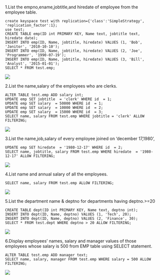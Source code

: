 1.List the empno,ename,jobtitle,and hiredate of employee from the employee table.

    create keyspace test with replication={'class':'SimpleStrategy', 'replication_factor':1};
    use test;
    CREATE TABLE emp(ID int PRIMARY KEY, Name text, jobtitle text, hiredate date);
    INSERT INTO emp(ID, Name, jobtitle, hiredate) VALUES (1, 'Bob', 'Janitor', '2010-10-10');
    INSERT INTO emp(ID, Name, jobtitle, hiredate) VALUES (2, 'Joe', 'Programmer', '1990-07-19');
    INSERT INTO emp(ID, Name, jobtitle, hiredate) VALUES (3, 'Bill', 'Analyst', '2015-01-01');
    SELECT * FROM test.emp;

![](https://github.com/mwhol/CS-490/blob/master/ICP/ICP%201/Screenshot%20from%202018-06-10%2012-47-37.png?raw=true)

2.List the name,salary of the employees who are clerks.

    ALTER TABLE test.emp ADD salary int;
    UPDATE emp SET jobtitle  = 'clerk' WHERE id  = 1;
    UPDATE emp SET salary  = 50000 WHERE id  = 1;
    UPDATE emp SET salary  = 10000 WHERE id  = 2;
    UPDATE emp SET salary  = 15000 WHERE id  = 3;
    SELECT name, salary FROM test.emp WHERE jobtitle = 'clerk' ALLOW FILTERING;

![](https://github.com/mwhol/CS-490/blob/master/ICP/ICP%201/Screenshot%20from%202018-06-10%2012-47-56.png?raw=true)

3.List the name,job,salary of every employee joined on ‘december 17,1980’,

    UPDATE emp SET hiredate  = '1980-12-17' WHERE id  = 2;
    SELECT name, jobtitle, salary FROM test.emp WHERE hiredate  = '1980-12-17' ALLOW FILTERING;

![](https://github.com/mwhol/CS-490/blob/master/ICP/ICP%201/Screenshot%20from%202018-06-10%2012-48-07.png?raw=true)

4.List name and annual salary of all the employees.

    SELECT name, salary FROM test.emp ALLOW FILTERING;

![](https://github.com/mwhol/CS-490/blob/master/ICP/ICP%201/Screenshot%20from%202018-06-10%2012-48-18.png?raw=true)

5.List the department name & deptno for departments having deptno.>=20

    CREATE TABLE dept(ID int PRIMARY KEY, Name text, deptno int);
    INSERT INTO dept(ID, Name, deptno) VALUES (1, 'Tech', 20);
    INSERT INTO dept(ID, Name, deptno) VALUES (2, 'Finance', 30);
    SELECT * FROM test.dept WHERE deptno > 20 ALLOW FILTERING;

![](https://github.com/mwhol/CS-490/blob/master/ICP/ICP%201/Screenshot%20from%202018-06-10%2012-48-45.png?raw=true)

6.Display employees’ names, salary and manager values of those employees whose salary is 500 from EMP table using SELECT statement.

    ALTER TABLE test.emp ADD manager text;
    SELECT name, salary, manager FROM test.emp WHERE salary = 500 ALLOW FILTERING;

![](https://github.com/mwhol/CS-490/blob/master/ICP/ICP%201/Screenshot%20from%202018-06-10%2012-49-02.png?raw=true)